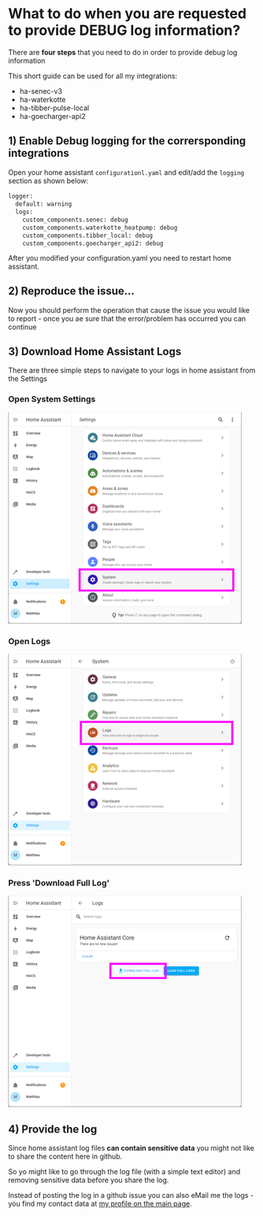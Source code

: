 # What to do when you are requested to provide DEBUG log information?

There are __four steps__ that you need to do in order to provide debug log information 

This short guide can be used for all my integrations:
- ha-senec-v3
- ha-waterkotte
- ha-tibber-pulse-local
- ha-goecharger-api2

## 1) Enable Debug logging for the corrersponding integrations

Open your home assistant `configurationl.yaml` and edit/add the `logging` section as shown below:

```
logger:
  default: warning
  logs:
    custom_components.senec: debug
    custom_components.waterkotte_heatpump: debug
    custom_components.tibber_local: debug
    custom_components.goecharger_api2: debug
```

After you modified your configuration.yaml you need to restart home assistant. 

## 2) Reproduce the issue... 

Now you should perform the operation that cause the issue you would like to report - once you ae sure that the error/problem has occurred you can continue

## 3) Download Home Assistant Logs

There are three simple steps to navigate to your logs in home assistant from the Settings

### Open System Settings
![screenshot_open_system](../images/logs001.png)

### Open Logs
![screenshot_open_log](../images/logs002.png)

### Press 'Download Full Log'
![screenshot_download_full_log](../images/logs003.png)

## 4) Provide the log
Since home assistant log files __can contain sensitive data__ you might not like to share the content here in github.

So yo might like to go through the log file (with a simple text editor) and removing sensitive data before you share the log.

Instead of posting the log in a github issue you can also eMail me the logs - you find my contact data at [my profile on the main page](https://github.com/marq24).
